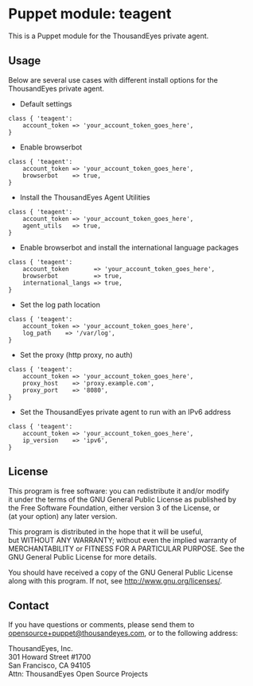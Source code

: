 # Puppet module: teagent

This is a Puppet module for the ThousandEyes private agent.  

## Usage
Below are several use cases with different install options for the  
ThousandEyes private agent.

 * Default settings
 ```
 class { 'teagent': 
     account_token => 'your_account_token_goes_here',
 }
 ```

 * Enable browserbot

 ```
 class { 'teagent': 
     account_token => 'your_account_token_goes_here',
     browserbot    => true,
 }
 ```

* Install the ThousandEyes Agent Utilities

 ```
 class { 'teagent':
     account_token => 'your_account_token_goes_here',
     agent_utils   => true,
 }
 ```
	
 * Enable browserbot and install the international language packages

 ```
 class { 'teagent': 
     account_token       => 'your_account_token_goes_here',
     browserbot          => true,
     international_langs => true,
 }
 ```

 * Set the log path location
 
 ```
 class { 'teagent': 
     account_token => 'your_account_token_goes_here',
     log_path	 => '/var/log',
 }
 ```

 * Set the proxy (http proxy, no auth)
 
 ```
 class { 'teagent': 
     account_token => 'your_account_token_goes_here',
     proxy_host	   => 'proxy.example.com',
     proxy_port    => '8080',
 }
 ```

 * Set the ThousandEyes private agent to run with an IPv6 address
 
 ```
 class { 'teagent': 
     account_token => 'your_account_token_goes_here',
     ip_version    => 'ipv6',
 }
 ```

## License
This program is free software: you can redistribute it and/or modify  
it under the terms of the GNU General Public License as published by  
the Free Software Foundation, either version 3 of the License, or  
(at your option) any later version.

This program is distributed in the hope that it will be useful,  
but WITHOUT ANY WARRANTY; without even the implied warranty of  
MERCHANTABILITY or FITNESS FOR A PARTICULAR PURPOSE.  See the  
GNU General Public License for more details.  

You should have received a copy of the GNU General Public License  
along with this program.  If not, see <http://www.gnu.org/licenses/>.

## Contact
If you have questions or comments, please send them to  
opensource+puppet@thousandeyes.com, or to the following address:

ThousandEyes, Inc.  
301 Howard Street #1700  
San Francisco, CA  94105  
Attn: ThousandEyes Open Source Projects  
